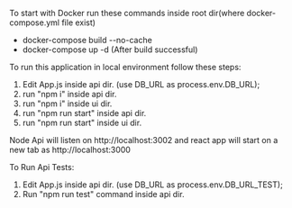 To start with Docker run these commands inside root dir(where docker-compose.yml file exist)

- docker-compose build --no-cache
- docker-compose up -d (After build successful)

To run this application in local environment follow these steps:

1. Edit App.js inside api dir. (use DB_URL as process.env.DB_URL);
2. run "npm i" inside api dir.
3. run "npm i" inside ui dir.
4. run "npm run start" inside api dir.
5. run "npm run start" inside ui dir.

Node Api will listen on http://localhost:3002 and react app will start on a new tab as http://localhost:3000

To Run Api Tests:

1. Edit App.js inside api dir. (use DB_URL as process.env.DB_URL_TEST);
2. Run "npm run test" command inside api dir.